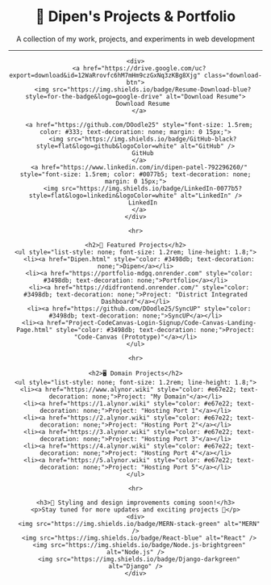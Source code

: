 <!DOCTYPE html>
<html lang="en">
<head>
  <meta charset="UTF-8">
  <meta name="viewport" content="width=device-width, initial-scale=1.0">
  <title>Dipen's Portfolio</title>
  <style>
    .download-btn {
      display: inline-flex;
      align-items: center;
      padding: 12px 20px;
      font-size: 16px;
      font-weight: bold;
      color: white;
      background-color: #1a73e8; /* Google Drive Blue */
      border: none;
      border-radius: 8px;
      text-decoration: none;
      cursor: pointer;
      transition: background-color 0.3s ease, transform 0.3s ease;
    }

    .download-btn:hover {
      background-color: #0c59a7; /* Darker blue on hover */
      transform: translateY(-2px);
    }

    .download-btn:active {
      transform: translateY(2px);
    }

    .download-btn img {
      margin-right: 8px;
      width: 20px;
    }
  </style>
</head>
<body>
  <div align="center">
    <h1>💼 Dipen's Projects & Portfolio</h1>
    <p>A collection of my work, projects, and experiments in web development</p>
    <hr>
    
    <div>
      <a href="https://drive.google.com/uc?export=download&id=12WaRrovfc6hM7mHm9czGxNq3zKBg8Xjg" class="download-btn">
        <img src="https://img.shields.io/badge/Resume-Download-blue?style=for-the-badge&logo=google-drive" alt="Download Resume">
        Download Resume
      </a>
        
      <a href="https://github.com/DOodle25" style="font-size: 1.5rem; color: #333; text-decoration: none; margin: 0 15px;">
        <img src="https://img.shields.io/badge/GitHub-black?style=flat&logo=github&logoColor=white" alt="GitHub" />
        GitHub
      </a>
      <a href="https://www.linkedin.com/in/dipen-patel-792296260/" style="font-size: 1.5rem; color: #0077b5; text-decoration: none; margin: 0 15px;">
        <img src="https://img.shields.io/badge/LinkedIn-0077b5?style=flat&logo=linkedin&logoColor=white" alt="LinkedIn" />
        LinkedIn
      </a>
    </div>
    
    <hr>

    <h2>🌟 Featured Projects</h2>
    <ul style="list-style: none; font-size: 1.2rem; line-height: 1.8;">
      <li><a href="Dipen.html" style="color: #3498db; text-decoration: none;">Dipen</a></li>
      <li><a href="https://portfolio-mdgq.onrender.com" style="color: #3498db; text-decoration: none;">Portfolio</a></li>
      <li><a href="https://didfrontend.onrender.com/" style="color: #3498db; text-decoration: none;">Project: "District Integrated Dashboard"</a></li>
      <li><a href="https://github.com/DOodle25/SyncUP" style="color: #3498db; text-decoration: none;">SyncUP</a></li>
      <li><a href="Project-CodeCanvas-Login-Signup/Code-Canvas-Landing-Page.html" style="color: #3498db; text-decoration: none;">Project: "Code-Canvas (Prototype)"</a></li>
    </ul>

    <hr>

    <h2>🖥️ Domain Projects</h2>
    <ul style="list-style: none; font-size: 1.2rem; line-height: 1.8;">
      <li><a href="https://www.alynor.wiki" style="color: #e67e22; text-decoration: none;">Project: "My Domain"</a></li>
      <li><a href="https://1.alynor.wiki" style="color: #e67e22; text-decoration: none;">Project: "Hosting Port 1"</a></li>
      <li><a href="https://2.alynor.wiki" style="color: #e67e22; text-decoration: none;">Project: "Hosting Port 2"</a></li>
      <li><a href="https://3.alynor.wiki" style="color: #e67e22; text-decoration: none;">Project: "Hosting Port 3"</a></li>
      <li><a href="https://4.alynor.wiki" style="color: #e67e22; text-decoration: none;">Project: "Hosting Port 4"</a></li>
      <li><a href="https://5.alynor.wiki" style="color: #e67e22; text-decoration: none;">Project: "Hosting Port 5"</a></li>
    </ul>

    <hr>
    
    <h3>🎨 Styling and design improvements coming soon!</h3>
    <p>Stay tuned for more updates and exciting projects 🚀</p>
    <div>
      <img src="https://img.shields.io/badge/MERN-stack-green" alt="MERN" />
      <img src="https://img.shields.io/badge/React-blue" alt="React" />
      <img src="https://img.shields.io/badge/Node.js-brightgreen" alt="Node.js" />
      <img src="https://img.shields.io/badge/Django-darkgreen" alt="Django" />
    </div>
  </div>
</body>
</html>
